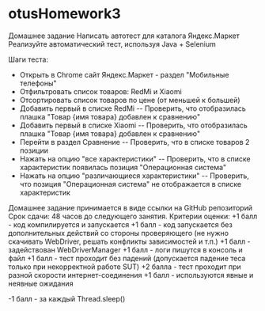 # otusHomework3
Домашнее задание
Написать автотест для каталога Яндекс.Маркет
Реализуйте автоматический тест, используя Java + Selenium

Шаги теста:
- Открыть в Chrome сайт Яндекс.Маркет - раздел "Мобильные телефоны"
- Отфильтровать список товаров: RedMi и Xiaomi
- Отсортировать список товаров по цене (от меньшей к большей)
- Добавить первый в списке RedMi
-- Проверить, что отобразилась плашка "Товар {имя товара} добавлен к сравнению"
- Добавить первый в списке Xiaomi
-- Проверить, что отобразилась плашка "Товар {имя товара} добавлен к сравнению"
- Перейти в раздел Сравнение
-- Проверить, что в списке товаров 2 позиции
- Нажать на опцию "все характеристики"
-- Проверить, что в списке характеристик появилась позиция "Операционная система"
- Нажать на опцию "различающиеся характеристики"
-- Проверить, что позиция "Операционная система" не отображается в списке характеристик

Домашнее задание принимается в виде ссылки на GitHub репозиторий
Срок сдачи: 48 часов до следующего занятия.
Критерии оценки: +1 балл - код компилируется и запускается
+1 балл - код запускается без дополнительных действий со стороны проверяющего (не нужно скачивать WebDriver, решать конфликты зависимостей и т.п.)
+1 балл - задействован WebDriverManager
+1 балл - логи пишутся в консоль и файл
+1 балл - тест проходит без падений (допускается падение теса только при некорректной работе SUT)
+2 балла - тест проходит при разной скорости интернет-соединения
+1 балл - используются явные и неявные ожидания

-1 балл - за каждый Thread.sleep()